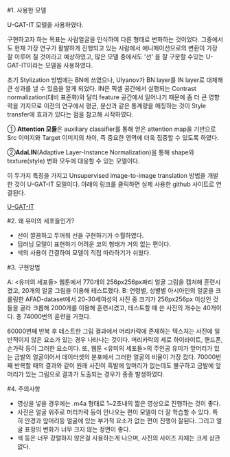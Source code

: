 #1. 사용한 모델 

U-GAT-IT 모델을 사용하였다. 

구현하고자 하는 목표는 사람얼굴을 인식하여 다른 형태로 변화하는 것이었다. 그중에서도 현재 가장 연구가 활발하게 진행되고 있는 사람에서 애니메이션으로의 변환이 가장 잘 이루어 질 것이라고 예상하였고, 많은 모델 중에서도 '선' 을 잘 구분할 수있는 U-GAT-IT이라는 모델을 사용하였다. 

초기 Stylization 방법에는 BN에 쓰였으나, Ulyanov가 BN layer를 IN layer로 대체해 큰 성과를 낼 수 있음을 알게 되었다. IN은 픽셀 공간에서 실행되는 Contrast normalization(대비 표준화)와 달리 feature 공간에서 일어나기 때문에 좀 더 큰 영향력을 가지므로 이전의 연구에서 평균, 분산과 같은 통계량을 매칭하는 것이 Style transfer에 효과가 있다는 점을 참고해 시작하였다. 

① **Attention 모듈**은 auxiliary classifier를 통해 얻은 attention map을 기반으로 Src 이미지와 Target 이미지의 차이, 즉 중요한 영역에 더욱 집중할 수 있도록 하였다. 

②**AdaLIN**(Adaptive Layer-Instance Normalization)을 통해 shape와 texture(style) 변화 모두에 대응할 수 있는 모델이다. 

이 두가지 특징을 가지고 Unsupervised image-to-image translation 방법을 개발한 것이 U-GAT-IT 모델이다. 아래의 링크를 클릭하면 실제 사용한 github 사이트로 연결된다.

[U-GAT-IT](https://github.com/znxlwm/UGATIT-pytorch)

#2. 왜 유미의 세포들인가?

-  선이 깔끔하고 두꺼워 선을 구현하기가 수월하였다. 
-  딥러닝 모델이 표현하기 어려운 코의 형태가 거의 없는 편이다. 
-  색의 사용이 간결하여 모델이 직접 따라하기가 쉬웠다. 

#3. 구현방법

A: <유미의 세포들> 웹툰에서 770개의 256px256px짜리 얼굴 그림을 캡처해 훈련시켰고, 20개의 얼굴 그림을 이용해 테스트했다.
B: 연령별, 성별별 아시아인의 얼굴을 크롤링한 AFAD-dataset에서 20-30세여성의 사진 중 크기가 256px256px 이상인 것들을 골라 크롭해 2000개를 이용해 훈련시켰고, 테스트할 때 쓴 사진의 개수는 40개이다. 총 74000번의 훈련을 거쳤다.

60000번째 반복 후 테스트한 그림 결과에서 머리카락에 존재하는 텍스처는 사진에 일반적이지 않은 요소가 있는 경우 나타나는 것이다. 머리카락의
세로 하이라이트, 핸드폰, 손가락 등이 그러한 요소이다. 또, 웹툰 <유미의 세포들>의 주인공 유미가 앞머리가 있는 금발의 얼굴이어서 데이터셋의 분포에서 그러한 얼굴의 비율이 가장 컸다. 70000번째 반복할 때의 결과와 같이 원래 사진이 흑발에 앞머리가 없는데도 불구하고 금발에 앞머리가 있는 그림으로 결과가 도출되는 경우가 종종 발생하였다.

#4. 주의사항

-  영상을 넣을 경우에는 .m4a 형태로 1~2초내의 짧은 영상으로 진행하는 것이 좋다. 
-  사진은 얼굴 위주로 머리카락 등이 안나오는 편이 모델이 더 잘 학습할 수 있다. 특히 안경과 앞머리등 얼굴에 있는 부가적 요소가 없는 편이 진행이 잘된다. 그리고 얼굴 표정의 변화가 너무 크지 않는 정면이 좋다.
-  색 등은 너무 강렬하지 않은걸 사용하는게 나으며, 사진의 사이즈 자체는 크게 상관 없다.